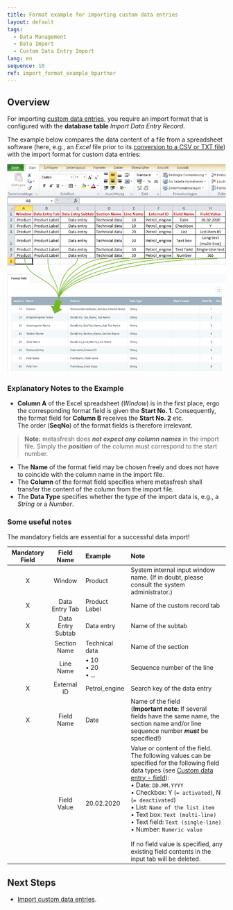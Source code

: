 ```yaml
---
title: Format example for importing custom data entries
layout: default
tags:
  - Data Management
  - Data Import
  - Custom Data Entry Import
lang: en
sequence: 10
ref: import_format_example_bpartner
---
```


## Overview
For importing [custom data entries](Add_custom_record_tab), you require an import format that is configured with the **database table** *Import Data Entry Record*.

The example below compares the data content of a file from a spreadsheet software (here, e.g., an *Excel* file prior to its [conversion to a CSV or TXT file](Import_file_useful_tips)) with the import format for custom data entries:

![](assets/Data_entry_import_Excel_table_Format.png)

### Explanatory Notes to the Example
- **Column A** of the Excel spreadsheet (*Window*) is in the first place, ergo the corresponding format field is given the **Start No. 1**. Consequently, the format field for **Column B** receives the **Start No. 2** etc.<br> The order (**SeqNo**) of the format fields is therefore irrelevant.
 >**Note:** metasfresh does ***not expect any column names*** in the import file. Simply the ***position*** of the column must correspond to the start number.

- The **Name** of the format field may be chosen freely and does not have to coincide with the column name in the import file.
- The **Column** of the format field specifies where metasfresh shall transfer the content of the column from the import file.
- The **Data Type** specifies whether the type of the import data is, e.g., a *String* or a *Number*.

### Some useful notes
The mandatory fields are essential for a successful data import!

| Mandatory Field | Field Name | Example | Note |
| :---: | :---: | :--- | :--- |
| X | Window | Product | System internal input window name. (If in doubt, please consult the system administrator.) |
| X | Data Entry Tab | Product Label | Name of the custom record tab |
| X | Data Entry Subtab | Data entry | Name of the subtab |
|  | Section Name | Technical data | Name of the section |
|  | Line Name | • 10<br> • 20<br> • ... | Sequence number of the line |
| X | External ID | Petrol_engine | Search key of the data entry |
| X | Field Name | Date | Name of the field<br> (**Important note:** If several fields have the same name, the section name and/or line sequence number ***must*** be specified!) |
|  | Field Value | 20.02.2020 | Value or content of the field.<br> The following values can be specified for the following field data types (see [Custom data entry - field](Add_fields_to_section_lines)):<br> • Date: `DD.MM.YYYY`<br> • Checkbox: Y (`= activated`), N (`= deactivated`)<br> • List: `Name of the list item`<br> • Text box: `Text (multi-line)`<br> • Text field: `Text (single-line)`<br> • Number: `Numeric value`<br><br> If no field value is specified, any existing field contents in the input tab will be deleted. |

## Next Steps
- [Import custom data entries](Import_custom_data_entries).
